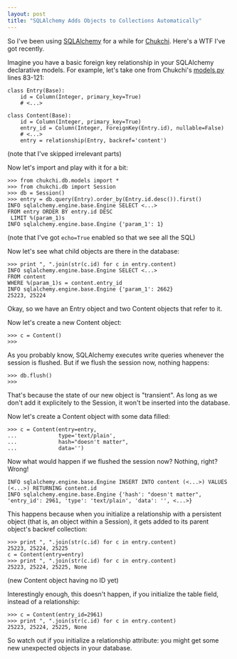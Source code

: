```yaml
---
layout: post
title: "SQLAlchemy Adds Objects to Collections Automatically"
---
```

So I've been using [SQLAlchemy](http://www.sqlalchemy.org/) for a while for
[Chukchi](https://github.com/hades/chukchi). Here's a WTF I've got recently.

Imagine you have a basic foreign key relationship in your SQLAlchemy
declarative models. For example, let's take one from Chukchi's
[models.py](https://github.com/hades/chukchi/blob/85c92aeda0a47af3bd78a01a83565c8bdf1d6ccf/chukchi/db/models.py)
lines 83-121:

    class Entry(Base):
        id = Column(Integer, primary_key=True)
        # <...>

    class Content(Base):
        id = Column(Integer, primary_key=True)
        entry_id = Column(Integer, ForeignKey(Entry.id), nullable=False)
        # <...>
        entry = relationship(Entry, backref='content')

(note that I've skipped irrelevant parts)

Now let's import and play with it for a bit:

    >>> from chukchi.db.models import *
    >>> from chukchi.db import Session
    >>> db = Session()
    >>> entry = db.query(Entry).order_by(Entry.id.desc()).first()
    INFO sqlalchemy.engine.base.Engine SELECT <...>
    FROM entry ORDER BY entry.id DESC 
     LIMIT %(param_1)s
    INFO sqlalchemy.engine.base.Engine {'param_1': 1}

(note that I've got `echo=True` enabled so that we see all the SQL)

Now let's see what child objects are there in the database:

    >>> print ", ".join(str(c.id) for c in entry.content)
    INFO sqlalchemy.engine.base.Engine SELECT <...>
    FROM content 
    WHERE %(param_1)s = content.entry_id
    INFO sqlalchemy.engine.base.Engine {'param_1': 2662}
    25223, 25224

Okay, so we have an Entry object and two Content objects that refer to it.

Now let's create a new Content object:

    >>> c = Content()
    >>>

As you probably know, SQLAlchemy executes write queries whenever the session is
flushed. But if we flush the session now, nothing happens:

    >>> db.flush()
    >>>

That's because the state of our new object is "transient". As long as we don't
add it explicitely to the Session, it won't be inserted into the database.

Now let's create a Content object with some data filled:

    >>> c = Content(entry=entry,
    ...             type='text/plain',
    ...             hash="doesn't matter",
    ...             data='')

Now what would happen if we flushed the session now? Nothing, right? Wrong!

    INFO sqlalchemy.engine.base.Engine INSERT INTO content (<...>) VALUES (<...>) RETURNING content.id
    INFO sqlalchemy.engine.base.Engine {'hash': "doesn't matter", 'entry_id': 2961, 'type': 'text/plain', 'data': '', <...>}

This happens because when you initialize a relationship with a persistent
object (that is, an object within a Session), it gets added to its parent
object's backref collection:
 
    >>> print ", ".join(str(c.id) for c in entry.content)
    25223, 25224, 25225
    c = Content(entry=entry)
    >>> print ", ".join(str(c.id) for c in entry.content)
    25223, 25224, 25225, None

(new Content object having no ID yet)

Interestingly enough, this doesn't happen, if you initialize the table field,
instead of a relationship:

    >>> c = Content(entry_id=2961)
    >>> print ", ".join(str(c.id) for c in entry.content)
    25223, 25224, 25225, None

So watch out if you initialize a relationship attribute: you might get some new
unexpected objects in your database.
